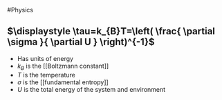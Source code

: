 #Physics 
## $\displaystyle \tau=k_{B}T=\left( \frac{ \partial \sigma }{ \partial U } \right)^{-1}$
* Has units of energy
* $\displaystyle k_{B}$ is the [[Boltzmann constant]]
* $\displaystyle T$ is the temperature
* $\displaystyle \sigma$ is the [[fundamental entropy]]
* $\displaystyle U$ is the total energy of the system and environment